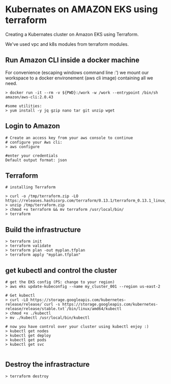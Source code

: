 # Kubernates on AMAZON EKS using terraform

Creating a Kubernates cluster on Amazon EKS using Terraform. 

We've used vpc and k8s modules from terraform modules.


## Run Amazon CLI inside a docker machine

For convenience (escaping windows command line :') we mount our workspace to a docker environement  (aws cli image) containing all we need.

```
> docker run -it --rm -v ${PWD}:/work -w /work --entrypoint /bin/sh amazon/aws-cli:2.0.43

#some utilities:
> yum install -y jq gzip nano tar git unzip wget

```

## Login to Amazon

```
# Create an access key from your aws console to continue
# configure your Aws cli:
> aws configure

#enter your credentials
Default output format: json
```

## Terraform

```
# installing Terraform

> curl -o /tmp/terraform.zip -LO https://releases.hashicorp.com/terraform/0.13.1/terraform_0.13.1_linux_amd64.zip
> unzip /tmp/terraform.zip
> chmod +x terraform && mv terraform /usr/local/bin/
> terraform
```

## Build the infrastructure 

```
> terraform init
> terraform validate
> terraform plan -out myplan.tfplan
> terraform apply "myplan.tfplan"
```

## get kubectl and control the cluster 

```
# get the EKS config (PS: change to your region)
> aws eks update-kubeconfig --name my_cluster_001 --region us-east-2

# Get kubectl
> curl -LO https://storage.googleapis.com/kubernetes-release/release/`curl -s https://storage.googleapis.com/kubernetes-release/release/stable.txt`/bin/linux/amd64/kubectl
> chmod +x ./kubectl
> mv ./kubectl /usr/local/bin/kubectl

# now you have control over your cluster using kubectl enjoy :)
> kubectl get nodes
> kubectl get deploy
> kubectl get pods
> kubectl get svc


```

## Destroy the infrastracture

```
> terraform destroy
```